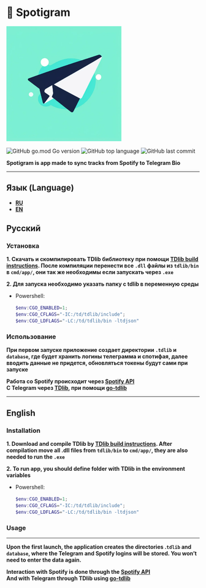 # :musical_note: Spotigram

<img src="spotigram.png" alt="logo" width="300" height="300">


![GitHub go.mod Go version](https://img.shields.io/github/go-mod/go-version/arseniizyk/Spotigram)
![GitHub top language](https://img.shields.io/github/languages/top/arseniizyk/Spotigram)
![GitHub last commit](https://img.shields.io/github/last-commit/arseniizyk/Spotigram)

**Spotigram is app made to sync tracks from Spotify to Telegram Bio**
___

## Язык (Language)
  - **[RU](#ru)**
  - **[EN](#en)**


## <span id="ru">Русский</span>

### Установка

**1. Скачать и скомпилировать TDlib библиотеку при помощи [TDlib build instructions](https://tdlib.github.io/td/build.html). После компиляции перенести все `.dll` файлы из `tdlib/bin` в `cmd/app/`, они так же необходимы если запускать через `.exe`**

**2. Для запуска необходимо указать папку с tdlib в переменную среды**

  + Powershell:
    ```Powershell
    $env:CGO_ENABLED=1; 
    $env:CGO_CFLAGS="-IC:/td/tdlib/include"; 
    $env:CGO_LDFLAGS="-LC:/td/tdlib/bin -ltdjson"
    ```

### Использование
**При первом запуске приложение создает директории `.tdlib` и `database`, где будет хранить логины телеграмма и спотифая, далее вводить данные не придется, обновляться токены будут сами при запуске**

**Работа со Spotify происходит через [Spotify API](https://developer.spotify.com/documentation/web-api) <br>C Telegram через [TDlib](https://core.telegram.org/tdlib), при помощи [go-tdlib](https://github.com/zelenin/go-tdlib)**

___

## <span id="en">English</span>
### **Installation**
**1. Download and compile TDlib by [TDlib build instructions](https://tdlib.github.io/td/build.html). After compilation move all .dll files from `tdlib/bin` to `cmd/app/`, they are also needed to run the `.exe`**

**2. To run app, you should define folder with TDlib in the environment variables**

  + Powershell:
    ```Powershell
    $env:CGO_ENABLED=1; 
    $env:CGO_CFLAGS="-IC:/td/tdlib/include"; 
    $env:CGO_LDFLAGS="-LC:/td/tdlib/bin -ltdjson"
    ```

### **Usage**
___
**Upon the first launch, the application creates the directories .`tdlib` and `database`, where the Telegram and Spotify logins will be stored. You won’t need to enter the data again.**

**Interaction with Spotify is done through the [Spotify API](https://developer.spotify.com/documentation/web-api) <br>And with Telegram through TDlib using [go-tdlib](https://github.com/zelenin/go-tdlib)**

